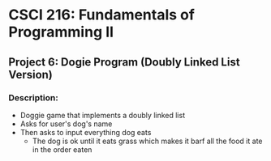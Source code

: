 # CSCI 216: Fundamentals of Programming II
## Project 6: Dogie Program (Doubly Linked List Version)
### Description:
* Doggie game that implements a doubly linked list 
* Asks for user's dog's name
* Then asks to input everything dog eats 
  * The dog is ok until it eats grass which makes it barf all the food it ate in the order eaten
